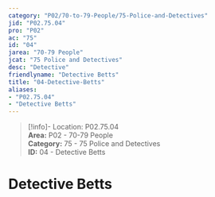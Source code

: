 ```yaml
---  
category: "P02/70-to-79-People/75-Police-and-Detectives"  
jid: "P02.75.04"  
pro: "P02"  
ac: "75"  
id: "04"  
jarea: "70-79 People"  
jcat: "75 Police and Detectives"  
desc: "Detective"  
friendlyname: "Detective Betts"  
title: "04-Detective-Betts"  
aliases:   
- "P02.75.04"  
- "Detective Betts"  
---  
```

>[!info]- Location: P02.75.04  
>**Area:** P02 - 70-79 People  
>**Category:** 75 - 75 Police and Detectives  
>**ID:** 04 - Detective Betts  
  
# Detective Betts  
  
  
